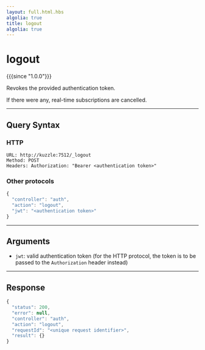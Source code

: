 ```yaml
---
layout: full.html.hbs
algolia: true
title: logout
algolia: true
---
```


# logout

{{{since "1.0.0"}}}

Revokes the provided authentication token.

If there were any, real-time subscriptions are cancelled.

---

## Query Syntax

### HTTP

```http
URL: http://kuzzle:7512/_logout
Method: POST  
Headers: Authorization: "Bearer <authentication token>"
```

### Other protocols

```js
{
  "controller": "auth",
  "action": "logout",
  "jwt": "<authentication token>"
}
```

---

## Arguments

* `jwt`: valid authentication token (for the HTTP protocol, the token is to be passed to the `Authorization` header instead)

---

## Response

```js
{
  "status": 200,
  "error": null,
  "controller": "auth",
  "action": "logout",
  "requestId": "<unique request identifier>",
  "result": {}
}
```
